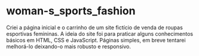 # woman-s_sports_fashion
Criei a página inicial e o carrinho de um site fictício de venda de roupas esportivas femininas. A ideia do site foi para praticar alguns conhecimentos básicos em HTML, CSS e JavaScript. Páginas simples, em breve tentarei melhorá-lo deixando-o mais robusto e responsivo.
